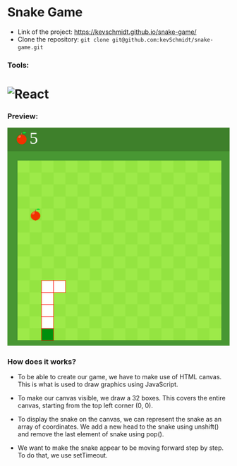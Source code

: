 # Snake Game 
- Link of the project: https://kevschmidt.github.io/snake-game/
- Clone the repository: ``` git clone git@github.com:kevSchmidt/snake-game.git ```

### Tools:
<h1>
<img src="https://imgur.com/T1TApg1.png" alt="React" width="20%">
</h1>

### Preview:

![](./img/snake.png)

### How does it works?

- To be able to create our game, we have to make use of HTML canvas. 
This is what is used to draw graphics using JavaScript.

- To make our canvas visible, we draw a 32 boxes.
This covers the entire canvas, starting from the top left corner (0, 0).

- To display the snake on the canvas, we can represent the snake as an array of coordinates.
We add a new head to the snake using unshift() and remove the last element of snake using pop().

- We want to make the snake appear to be moving forward step by step. To do that, we use setTimeout.
  
